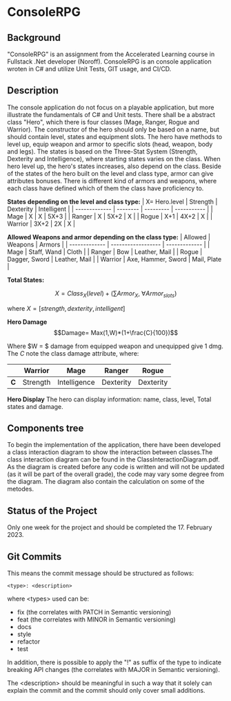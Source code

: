 # ConsoleRPG

## Background
"ConsoleRPG" is an assignment from the Accelerated Learning course in Fullstack .Net developer (Noroff). ConsoleRPG is an console application wroten in C# and utilize Unit Tests, GIT usage, and CI/CD.  

## Description
The console application do not focus on a playable application, but more illustrate the fundamentals of C# and Unit tests. There shall be a abstract class "Hero", which there is four classes (Mage, Ranger, Rogue and Warrior). The constructor of the hero should only be based on a name, but should contain level, states and equipment slots.
The hero have methods to level up, equip weapon and armor to specific slots (head, weapon, body and legs). The states is based on the Three-Stat System (Strength, Dexterity and Intelligence), where starting states varies on the class. When hero level up, the hero's states increases, also depend on the class.
Beside of the states of the hero built on the level and class type, armor can give attributes bonuses. There is different kind of armors and weapons, where each class have defined which of them the class have proficiency to.

**States depending on the level and class type:**
| X= Hero.level | Strength | Dexterity | Intelligent |
| ------------- | -------- | --------- | ----------- |
| Mage          |    X     |     X     |    5X+3     |
| Ranger        |    X     |    5X+2   |     X       |
| Rogue         |    X+1   |    4X+2   |     X       |
| Warrior       |   3X+2   |    2X     |     X       |

**Allowed Weapons and armor depending on the class type:**
|    Allowed    |       Weapons      |     Armors    |
| ------------- | ------------------ | ------------- |
| Mage          | Staff, Wand        | Cloth         |
| Ranger        | Bow                | Leather, Mail |
| Rogue         | Dagger, Sword      | Leather, Mail |
| Warrior       | Axe, Hammer, Sword | Mail, Plate   |


**Total States:**

$$X = Class_X(level) + (\sum Armor_{X}\text{, } \forall  Armor_{slots}  )$$

where $X=[strength, dexterity, intelligent]$

**Hero Damage**
$$Damage= Max(1,W)*(1+\frac{C}{100})$$

Where $W = $ damage from equipped weapon and unequipped give 1 dmg. The $C$ note the class damage attribute, where:

|       | Warrior  | Mage         | Ranger    | Rogue     |
| ----- | -------- | ------------ | --------- | --------- |
| **C** | Strength | Intelligence | Dexterity | Dexterity |

**Hero Display**
The hero can display information: name, class, level, Total states and damage.

## Components tree
To begin the implementation of the application, there have been developed a class interaction diagram to show the interaction between classes.The class interaction diagram can be found in the ClassInteractionDiagram.pdf. 
As the diagram is created before any code is written and will not be updated (as it will be part of the overall grade), the code may vary some degree from the diagram. The diagram also contain the calculation on some of the metodes.
## Status of the Project
Only one week for the project and should be completed the 17. February 2023.
## Git Commits
This means the commit message should be structured as follows:

    <type>: <description>

where \<types> used can be:
 - fix (the correlates with PATCH in Semantic versioning)
 - feat (the correlates with MINOR in Semantic versioning)
 - docs
 - style
 - refactor
 - test

In addition, there is possible to apply the "!" as suffix of the type to indicate breaking API changes (the correlates with MAJOR in Semantic versioning).

The \<description> should be meaningful in such a way that it solely can explain the commit and the commit should only cover small additions.
